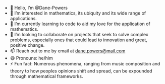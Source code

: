- 👋 Hello, I’m @Dane-Powers
- 👀 I’m interested in mathematics, its ubiquity and its wide range of applications.
- 🌱 I’m currently learning to code to aid my love for the application of mathematics.
- 💞️ I’m looking to collaborate on projects that seek to solve complex problems, especially ones that could lead to innovation and great, positive change.
- 📫 Reach out to me by email at dane.powers@mail.com
- 😄 Pronouns: he/him
- ⚡ Fun fact: Numerous phenomena, ranging from music composition and theory to how peoples opinions shift and spread, can be expounded through mathematical frameworks.
